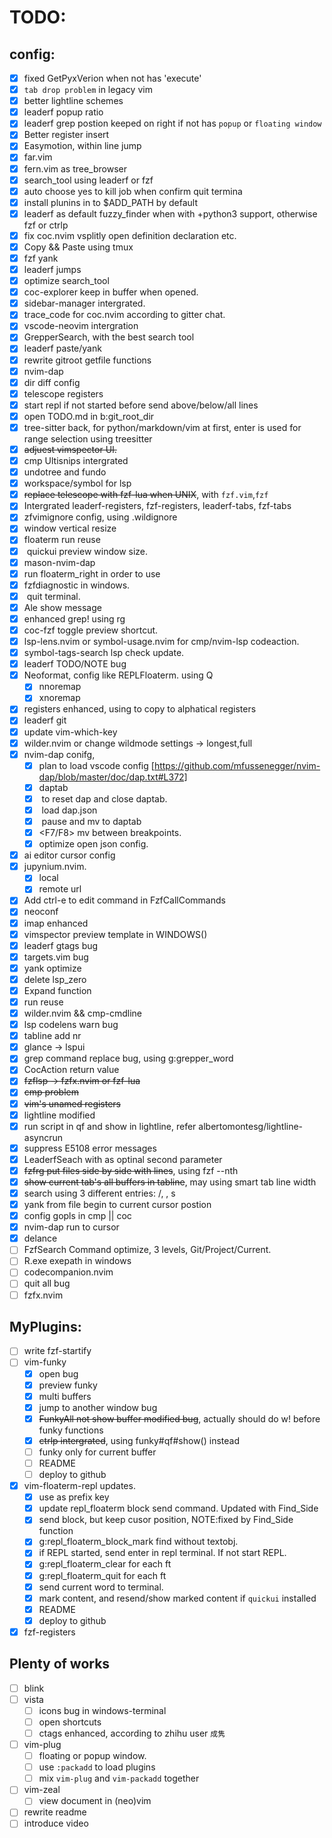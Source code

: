 # TODO:
## config:
- [x] fixed GetPyxVerion when not has 'execute'
- [x] `tab drop problem` in legacy vim
- [x] better lightline schemes
- [x] leaderf popup ratio
- [x] leaderf grep postion keeped on right if not has `popup` or `floating window`
- [x] Better register insert
- [x] Easymotion, within line jump
- [x] far.vim
- [x] fern.vim as tree_browser
- [x] search_tool using leaderf or fzf
- [x] auto choose yes to kill job when confirm quit termina
- [x] install plunins in to $ADD_PATH by default
- [x] leaderf as default fuzzy_finder when with +python3 support, otherwise fzf or ctrlp
- [x] fix coc.nvim vsplitly open definition declaration etc.
- [x] Copy && Paste using tmux
- [x] fzf yank
- [x] leaderf jumps
- [x] optimize search_tool
- [x] coc-explorer keep in buffer when opened.
- [x] sidebar-manager intergrated.
- [x] trace_code for coc.nvim according to gitter chat.
- [x] vscode-neovim intergration
- [x] GrepperSearch, with the best search tool
- [x] leaderf paste/yank
- [x] rewrite gitroot getfile functions
- [x] nvim-dap
- [x] dir diff config
- [x] telescope registers
- [x] start repl if not started before send above/below/all lines
- [x] open TODO.md in b:git_root_dir
- [x] tree-sitter back, for python/markdown/vim at first, enter is used for range selection using treesitter
- [x] ~~adjuest vimspector UI.~~
- [x] cmp Ultisnips intergrated
- [x] undotree and fundo
- [x] workspace/symbol for lsp
- [x] ~~replace telescope with fzf-lua when UNIX~~, with `fzf.vim`,`fzf`
- [x] Intergrated leaderf-registers, fzf-registers, leaderf-tabs, fzf-tabs
- [x] zfvimignore config, using .wildignore
- [x] window vertical resize
- [x] floaterm run reuse
- [x] <C-h> quickui preview window size.
- [x] mason-nvim-dap
- [x] run floaterm_right in order to use <M-->
- [x] fzfdiagnostic in windows.
- [x] <M-Q> quit terminal.
- [x] Ale show message
- [x] enhanced grep! using rg
- [x] coc-fzf toggle preview shortcut.
- [x] lsp-lens.nvim or symbol-usage.nvim for cmp/nvim-lsp codeaction.
- [x] symbol-tags-search lsp check update.
- [x] leaderf TODO/NOTE bug
- [x] Neoformat, config like REPLFloaterm. using Q
  - [x] nnoremap
  - [x] xnoremap
- [x] registers enhanced, using <M-y> to copy to alphatical registers
- [x] leaderf git
- [x] update vim-which-key
- [x] wilder.nvim or change wildmode settings -> longest,full
- [x] nvim-dap conifg,
  - [x] plan to load vscode config [https://github.com/mfussenegger/nvim-dap/blob/master/doc/dap.txt#L372]
  - [x] daptab
  - [x] <F3> to reset dap and close daptab.
  - [x] <F5> load dap.json
  - [x] <F6> pause and mv to daptab
  - [x] <F7/F8> mv between breakpoints.
  - [x] optimize open json config.
- [x] ai editor cursor config
- [x] jupynium.nvim.
  - [x] local
  - [x] remote url
- [x] Add ctrl-e to edit command in FzfCallCommands
- [x] neoconf
- [x] imap <C-f> enhanced
- [x] vimspector preview template in WINDOWS()
- [x] leaderf gtags bug
- [x] targets.vim bug
- [x] yank optimize
- [x] delete lsp_zero
- [x] Expand function
- [x] run reuse
- [x] wilder.nvim && cmp-cmdline
- [x] lsp codelens warn bug
- [x] tabline add nr
- [x] glance -> lspui
- [x] grep command replace bug, using g:grepper_word
- [x] CocAction return value
- [x] ~~fzflsp -> fzfx.nvim or fzf-lua~~
- [x] ~~cmp <C-n><C-p> problem~~
- [x] ~~vim's unamed registers~~
- [x] lightline modified
- [x] run script in qf and show in lightline, refer albertomontesg/lightline-asyncrun
- [x] suppress <C-c> E5108 error messages
- [x] LeaderfSeach with as optinal second parameter
- [x] ~~fzfrg put files side by side with lines~~, using fzf --nth
- [x] ~~show current tab's all buffers in tabline~~, may using smart tab line width
- [x] search using 3 different entries: <leader>/, <c-f>, s
- [x] yank from file begin to current cursor postion
- [x] config gopls in cmp || coc
- [x] nvim-dap run to cursor
- [x] delance
- [ ] FzfSearch Command optimize, 3 levels, Git/Project/Current.
- [ ] R.exe exepath in windows
- [ ] codecompanion.nvim
- [ ] quit all bug
- [ ] fzfx.nvim
## MyPlugins:
- [ ] write fzf-startify 
- [ ] vim-funky
  - [x] open bug
  - [x] preview funky
  - [x] multi buffers
  - [x] jump to another window bug
  - [x] ~~FunkyAll not show buffer modified bug~~, actually should do w! before funky functions
  - [x] ~~ctrlp intergrated~~, using funky#qf#show() instead
  - [ ] funky only for current buffer
  - [ ] README
  - [ ] deploy to github
- [x] vim-floaterm-repl updates.
  - [x] use <M-e> as prefix key
  - [x] update repl_floaterm block send command. Updated with Find_Side
  - [x] send block, but keep cusor position, NOTE:fixed by Find_Side function
  - [x] g:repl_floaterm_block_mark find without textobj.
  - [x] if REPL started, send enter in repl terminal. If not start REPL.
  - [x] g:repl_floaterm_clear for each ft
  - [x] g:repl_floaterm_quit for each ft
  - [x] send current word to terminal.
  - [x] mark content, and resend/show marked content if `quickui` installed
  - [x] README
  - [x] deploy to github
- [x] fzf-registers
## Plenty of works
- [ ] blink
- [ ] vista
  - [ ] icons bug in windows-terminal
  - [ ] open shortcuts
  - [ ] ctags enhanced, according to zhihu user `成隽`
- [ ] vim-plug
  - [ ] floating or popup window.
  - [ ] use `:packadd` to load plugins
  - [ ] mix `vim-plug` and `vim-packadd` together
- [ ] vim-zeal
  - [ ] view document in (neo)vim
- [ ] rewrite readme
- [ ] introduce video
